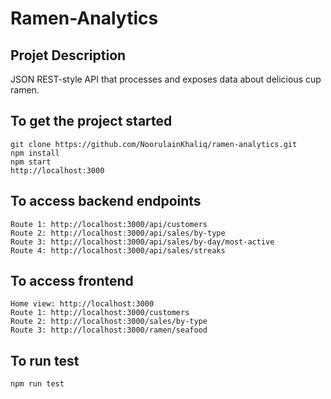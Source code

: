﻿<!-- # Ramen Analytics

## Project Description

Implement a JSON REST-style API that processes and exposes data about
delicious cup ramen.

## Requirements

* Create a [Github](https://github.com/) account if you don’t have
  one. Fork the [Ramen Analytics](https://github.com/SumAll/ramen-analytics)
  repo and share your fork with `mhova`. Please also add `mhova` as an
  admin so he can add more team members as reviewers as necessary.

* Tools are up to you. Use whatever language/framework you’re most
  familiar with.

* Ingest the accompanying [ramen.csv](ramen.csv) file.

* Expose four REST-style `GET` routes returning the following data:

   * All people, the total number of ramen cups they’ve each consumed,
     and their favorite kind(s) of ramen.

   * All ramen cup consumptions.

   * All streaks of days when more and more ramen cups were eaten than
     the day before (you can ignore days with no consumption).
     e.g. People ate 2 cups on 03/02, 3 cups on 03/05 and 6 cups on
     03/06. That’s a streak.

   * For each month, which day of the month saw the most cups
     consumed.

* The actual schema of the returned JSON doesn’t really matter as long
  as it’s something you believe would be comfortably usable by a REST
  client.

* There are no requirements around persistence. Feel free to save this
  data in some in-memory data structure, in an in-memory database, in
  a real database, or just re-read the file for each request!

* Write a couple unit test cases for the logic in the last two
  routes. Don’t bother with integration tests unless you really feel
  like it.

* Please leave comments in places where you weren’t quite sure if you
  were solving the problem right or well to let us know that you
  thought about it and made a conscious decision.

* Please make sure that the application will actually run on someone
  else’s machine without complicated setup steps.

* We will be reviewing your solution commit-by-commit so that we can
  follow along with your thought process. Please make frequent
  cohesive commits so we can see what your work progression looks like
  vs. giant single blob. -->

# Ramen-Analytics

## Projet Description

JSON REST-style API that processes and exposes data about
delicious cup ramen.

## To get the project started

```
git clone https://github.com/NoorulainKhaliq/ramen-analytics.git
npm install
npm start
http://localhost:3000
```

## To access backend endpoints

```
Route 1: http://localhost:3000/api/customers
Route 2: http://localhost:3000/api/sales/by-type
Route 3: http://localhost:3000/api/sales/by-day/most-active
Route 4: http://localhost:3000/api/sales/streaks
```

## To access frontend

```
Home view: http://localhost:3000
Route 1: http://localhost:3000/customers
Route 2: http://localhost:3000/sales/by-type
Route 3: http://localhost:3000/ramen/seafood
```

## To run test

```
npm run test
```
